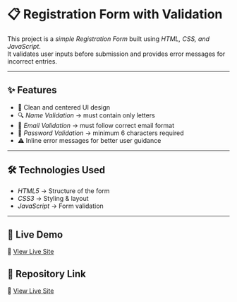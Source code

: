 # 📋 Registration Form with Validation

This project is a *simple Registration Form* built using *HTML, CSS, and JavaScript*.  
It validates user inputs before submission and provides error messages for incorrect entries.  

---

## ✨ Features
- 🎨 Clean and centered UI design  
- 🔍 *Name Validation* → must contain only letters  
- 📧 *Email Validation* → must follow correct email format  
- 🔑 *Password Validation* → minimum 6 characters required  
- ⚠ Inline error messages for better user guidance  


---

## 🛠 Technologies Used
- *HTML5* → Structure of the form  
- *CSS3* → Styling & layout  
- *JavaScript* → Form validation  

---

## 🚀 Live Demo

🔗 [View Live Site](https://dhinakaran-k-2.github.io/Form-Validation/)

## 🚀 Repository Link

🔗 [View Live Site](https://github.com/DHINAKARAN-K-2/Form-Validation.git)
